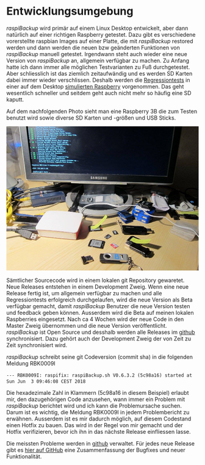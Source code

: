 # Entwicklungsumgebung

*raspiBackup* wird primär auf einem Linux Desktop entwickelt, aber dann
natürlich auf einer richtigen Raspberry getestet. Dazu gibt es verschiedene
vorerstellte raspbian Images auf einer Platte, die mit *raspiBackup* restored
werden und dann werden die neuen bzw geänderten Funktionen von *raspiBackup*
manuell getestet. Irgendwann steht auch wieder eine neue Version von
*raspiBackup* an, allgemein verfügbar zu machen. Zu Anfang hatte ich dann immer
alle möglichen Testvarianten zu Fuß durchgetestet. Aber schliesslich ist das
ziemlich zeitaufwändig und es werden SD Karten dabei immer wieder verschlissen.
Deshalb werden die [Regressiontests](regressiontests-executed.md) in einer auf dem Desktop [simulierten
Raspberry](https://www.linux-tips-and-tricks.de/de/raspberryd/22-wie-kann-man-raspberry-pi-unter-kvm-emulieren) vorgenommen. Das geht wesentlich schneller und seitdem geht auch
nicht mehr so häufig eine SD kaputt.

Auf dem nachfolgenden Photo sieht man eine Raspberry 3B die zum Testen benutzt wird sowie diverse SD Karten und -größen und USB Sticks.

![Arbeitsplatz](images/workspace.jpg)

Sämtlicher Sourcecode wird in einem lokalen git Repository gewaretet. Neue
Releases entstehen in einem Development Zweig. Wenn eine neue Release fertig
ist, um allgemein verfügbar zu machen und alle Regressiontests erfolgreich
durchgelaufen, wird die neue Version als Beta verfügbar gemacht, damit
*raspiBackup* Benutzer die neue Version testen und feedback geben können.
Ausserdem wird die Beta auf meinen lokalen Raspberries eingesetzt. Nach ca 4
Wochen wird der neue Code in den Master Zweig übernommen und die neue Version
veröffentlicht. *raspiBackup* ist Open Source und desshalb werden alle Releases
im [github](https://github.com/framps/raspiBackup) synchronisiert. Dazu gehört auch der Development Zweig der von Zeit
zu Zeit synchronisiert wird.

*raspiBackup* schreibt seine  git Codeversion (commit sha) in die folgenden Meldung RBK0009I

```
--- RBK0009I: raspifix: raspiBackup.sh V0.6.3.2 (5c98a16) started at Sun Jun  3 09:46:08 CEST 2018
```

Die hexadezimale Zahl in Klammern (5c98a16 in diesem Beispiel) erlaubt mir, den
dazugehörigen Code anzusehen, wann immer ein Problem mit *raspiBackup* berichtet
wird und ich kann die Problemursache suchen. Darum ist es wichtig, die Meldung
RBK0009I in jedem Problembericht zu erwähnen. Ausserdem ist es mir dadurch
möglich, auf diesem Codestand einen Hotfix zu bauen. Das wird in der Regel von
mir gemacht und der Hotfix verifizieren, bevor ich ihn in das nächste Release
einfliessen lasse.

Die meissten Probleme werden in [github](https://github.com/framps/raspiBackup/issues) verwaltet. Für jedes neue Release gibt
es [hier auf GitHub](https://github.com/framps/raspiBackup/releases) eine Zusammenfassung der Bugfixes und neuer Funktionalität.


[.status]: done
[.source]: https://www.linux-tips-and-tricks.de/de/raspibackupcategoried/516-raspibackup-entwicklungsumgebung
[.source]: https://www.linux-tips-and-tricks.de/en/raspibackupcategorye/517-raspibackup-developmentenvironment
